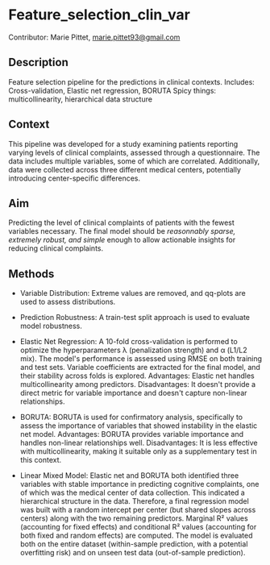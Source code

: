 # Feature_selection_clin_var

Contributor: Marie Pittet, marie.pittet93@gmail.com

## Description ##
Feature selection pipeline for the predictions in clinical contexts. 
Includes: Cross-validation, Elastic net regression, BORUTA
Spicy things: multicollinearity, hierarchical data structure


## Context ##
This pipeline was developed for a study examining patients reporting varying levels of clinical complaints, assessed through a questionnaire. The data includes multiple variables, some of which are correlated. Additionally, data were collected across three different medical centers, potentially introducing center-specific differences.


## Aim ##
Predicting the level of clinical complaints of patients with the fewest variables necessary. 
The final model should be *reasonnably sparse, extremely robust, and simple* enough to allow actionable insights for reducing clinical complaints.


## Methods ##
- Variable Distribution: Extreme values are removed, and qq-plots are used to assess distributions.

- Prediction Robustness: A train-test split approach is used to evaluate model robustness.

- Elastic Net Regression: A 10-fold cross-validation is performed to optimize the hyperparameters λ (penalization strength) and α (L1/L2 mix). The model's performance is assessed using RMSE on both training and test sets. Variable coefficients are extracted for the final model, and their stability across folds is explored.
Advantages: Elastic net handles multicollinearity among predictors.
Disadvantages: It doesn't provide a direct metric for variable importance and doesn't capture non-linear relationships.

- BORUTA: BORUTA is used for confirmatory analysis, specifically to assess the importance of variables that showed instability in the elastic net model.
Advantages: BORUTA provides variable importance and handles non-linear relationships well.
Disadvantages: It is less effective with multicollinearity, making it suitable only as a supplementary test in this context.

- Linear Mixed Model: Elastic net and BORUTA both identified three variables with stable importance in predicting cognitive complaints, one of which was the medical center of data collection. This indicated a hierarchical structure in the data. Therefore, a final regression model was built with a random intercept per center (but shared slopes across centers) along with the two remaining predictors.
Marginal R² values (accounting for fixed effects) and conditional R² values (accounting for both fixed and random effects) are computed. The model is evaluated both on the entire dataset (within-sample prediction, with a potential overfitting risk) and on unseen test data (out-of-sample prediction).


